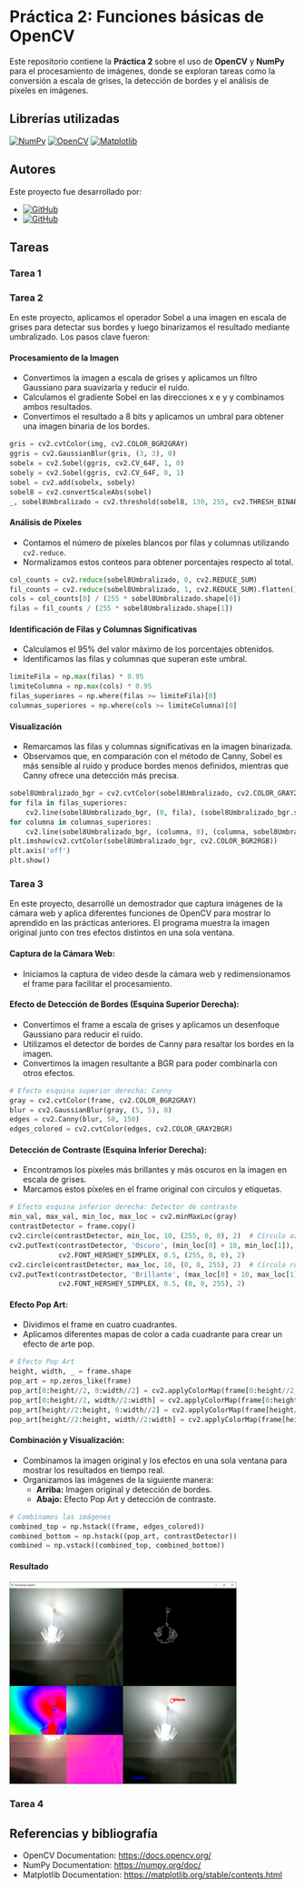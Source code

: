 # Práctica 2: Funciones básicas de OpenCV

Este repositorio contiene la **Práctica 2** sobre el uso de **OpenCV** y **NumPy** para el procesamiento de imágenes, donde se exploran tareas como la conversión a escala de grises, la detección de bordes y el análisis de píxeles en imágenes.

## Librerías utilizadas

[![NumPy](https://img.shields.io/badge/NumPy-013243?style=for-the-badge&logo=numpy)](https://numpy.org/)
[![OpenCV](https://img.shields.io/badge/OpenCV-5C3EE8?style=for-the-badge&logo=opencv)](https://opencv.org/)
[![Matplotlib](https://img.shields.io/badge/Matplotlib-3776AB?style=for-the-badge&logo=matplotlib)](https://matplotlib.org/)

## Autores

Este proyecto fue desarrollado por:

- [![GitHub](https://img.shields.io/badge/GitHub-Francisco%20Javier%20L%C3%B3pez%E2%80%93Dufour%20Morales-yellow?style=flat-square&logo=github)](https://github.com/gitfrandu4)
- [![GitHub](https://img.shields.io/badge/GitHub-Marcos%20V%C3%A1zquez%20Tasc%C3%B3n-red?style=flat-square&logo=github)](https://github.com/DerKom)

## Tareas

### Tarea 1


### Tarea 2
En este proyecto, aplicamos el operador Sobel a una imagen en escala de grises para detectar sus bordes y luego binarizamos el resultado mediante umbralizado. Los pasos clave fueron:

#### Procesamiento de la Imagen

- Convertimos la imagen a escala de grises y aplicamos un filtro Gaussiano para suavizarla y reducir el ruido.
- Calculamos el gradiente Sobel en las direcciones x e y y combinamos ambos resultados.
- Convertimos el resultado a 8 bits y aplicamos un umbral para obtener una imagen binaria de los bordes.

```python
gris = cv2.cvtColor(img, cv2.COLOR_BGR2GRAY)
ggris = cv2.GaussianBlur(gris, (3, 3), 0)
sobelx = cv2.Sobel(ggris, cv2.CV_64F, 1, 0)
sobely = cv2.Sobel(ggris, cv2.CV_64F, 0, 1)
sobel = cv2.add(sobelx, sobely)
sobel8 = cv2.convertScaleAbs(sobel)
_, sobel8Umbralizado = cv2.threshold(sobel8, 130, 255, cv2.THRESH_BINARY)
```

#### Análisis de Píxeles

- Contamos el número de píxeles blancos por filas y columnas utilizando `cv2.reduce`.
- Normalizamos estos conteos para obtener porcentajes respecto al total.

```python
col_counts = cv2.reduce(sobel8Umbralizado, 0, cv2.REDUCE_SUM)
fil_counts = cv2.reduce(sobel8Umbralizado, 1, cv2.REDUCE_SUM).flatten()
cols = col_counts[0] / (255 * sobel8Umbralizado.shape[0])
filas = fil_counts / (255 * sobel8Umbralizado.shape[1])
```

#### Identificación de Filas y Columnas Significativas

- Calculamos el 95% del valor máximo de los porcentajes obtenidos.
- Identificamos las filas y columnas que superan este umbral.

```python
limiteFila = np.max(filas) * 0.95
limiteColumna = np.max(cols) * 0.95
filas_superiores = np.where(filas >= limiteFila)[0]
columnas_superiores = np.where(cols >= limiteColumna)[0]
```

#### Visualización

- Remarcamos las filas y columnas significativas en la imagen binarizada.
- Observamos que, en comparación con el método de Canny, Sobel es más sensible al ruido y produce bordes menos definidos, mientras que Canny ofrece una detección más precisa.

```python
sobel8Umbralizado_bgr = cv2.cvtColor(sobel8Umbralizado, cv2.COLOR_GRAY2BGR)
for fila in filas_superiores:
    cv2.line(sobel8Umbralizado_bgr, (0, fila), (sobel8Umbralizado_bgr.shape[1]-1, fila), (0, 0, 255), 1)
for columna in columnas_superiores:
    cv2.line(sobel8Umbralizado_bgr, (columna, 0), (columna, sobel8Umbralizado_bgr.shape[0]-1), (255, 0, 0), 1)
plt.imshow(cv2.cvtColor(sobel8Umbralizado_bgr, cv2.COLOR_BGR2RGB))
plt.axis('off')
plt.show()
```

### Tarea 3

En este proyecto, desarrollé un demostrador que captura imágenes de la cámara web y aplica diferentes funciones de OpenCV para mostrar lo aprendido en las prácticas anteriores. El programa muestra la imagen original junto con tres efectos distintos en una sola ventana.

#### Captura de la Cámara Web:
   - Iniciamos la captura de video desde la cámara web y redimensionamos el frame para facilitar el procesamiento.

#### Efecto de Detección de Bordes (Esquina Superior Derecha):
   - Convertimos el frame a escala de grises y aplicamos un desenfoque Gaussiano para reducir el ruido.
   - Utilizamos el detector de bordes de Canny para resaltar los bordes en la imagen.
   - Convertimos la imagen resultante a BGR para poder combinarla con otros efectos.

   ```python
   # Efecto esquina superior derecha: Canny
   gray = cv2.cvtColor(frame, cv2.COLOR_BGR2GRAY)
   blur = cv2.GaussianBlur(gray, (5, 5), 0)
   edges = cv2.Canny(blur, 50, 150)
   edges_colored = cv2.cvtColor(edges, cv2.COLOR_GRAY2BGR)
   ```

#### Detección de Contraste (Esquina Inferior Derecha):
   - Encontramos los píxeles más brillantes y más oscuros en la imagen en escala de grises.
   - Marcamos estos píxeles en el frame original con círculos y etiquetas.

   ```python
   # Efecto esquina inferior derecha: Detector de contraste
   min_val, max_val, min_loc, max_loc = cv2.minMaxLoc(gray)
   contrastDetector = frame.copy()
   cv2.circle(contrastDetector, min_loc, 10, (255, 0, 0), 2)  # Círculo azul
   cv2.putText(contrastDetector, 'Oscuro', (min_loc[0] + 10, min_loc[1]),
               cv2.FONT_HERSHEY_SIMPLEX, 0.5, (255, 0, 0), 2)
   cv2.circle(contrastDetector, max_loc, 10, (0, 0, 255), 2)  # Círculo rojo
   cv2.putText(contrastDetector, 'Brillante', (max_loc[0] + 10, max_loc[1]),
               cv2.FONT_HERSHEY_SIMPLEX, 0.5, (0, 0, 255), 2)
   ```

#### Efecto Pop Art:
   - Dividimos el frame en cuatro cuadrantes.
   - Aplicamos diferentes mapas de color a cada cuadrante para crear un efecto de arte pop.

   ```python
   # Efecto Pop Art
   height, width, _ = frame.shape
   pop_art = np.zeros_like(frame)
   pop_art[0:height//2, 0:width//2] = cv2.applyColorMap(frame[0:height//2, 0:width//2], cv2.COLORMAP_HSV)
   pop_art[0:height//2, width//2:width] = cv2.applyColorMap(frame[0:height//2, width//2:width], cv2.COLORMAP_OCEAN)
   pop_art[height//2:height, 0:width//2] = cv2.applyColorMap(frame[height//2:height, 0:width//2], cv2.COLORMAP_PINK)
   pop_art[height//2:height, width//2:width] = cv2.applyColorMap(frame[height//2:height, width//2:width], cv2.COLORMAP_SPRING)
   ```

#### Combinación y Visualización:
   - Combinamos la imagen original y los efectos en una sola ventana para mostrar los resultados en tiempo real.
   - Organizamos las imágenes de la siguiente manera:
     - **Arriba:** Imagen original y detección de bordes.
     - **Abajo:** Efecto Pop Art y detección de contraste.

   ```python
   # Combinamos las imágenes
   combined_top = np.hstack((frame, edges_colored))
   combined_bottom = np.hstack((pop_art, contrastDetector))
   combined = np.vstack((combined_top, combined_bottom))
   ```

#### Resultado
<img src="task3Result.png" width="400" height="355" alt="Resultado Task-3">

### Tarea 4


## Referencias y bibliografía

- OpenCV Documentation: https://docs.opencv.org/
- NumPy Documentation: https://numpy.org/doc/
- Matplotlib Documentation: https://matplotlib.org/stable/contents.html
